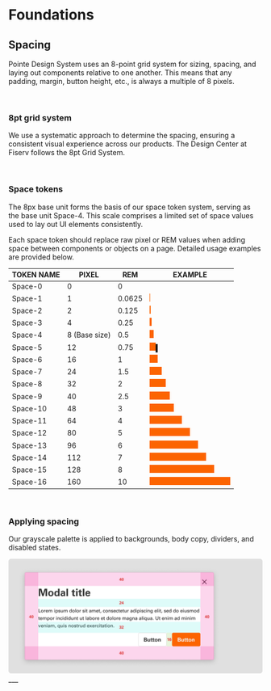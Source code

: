 # Foundations

## Spacing

Pointe Design System uses an 8-point grid system for sizing, spacing, and laying out components relative to one another. This means that any padding, margin, button height, etc., is always a multiple of 8 pixels.

</br>

### 8pt grid system

We use a systematic approach to determine the spacing, ensuring a consistent visual experience across our products. The Design Center at Fiserv follows the 8pt Grid System.

</br>

### Space tokens

The 8px base unit forms the basis of our space token system, serving as the base unit Space-4. This scale comprises a limited set of space values used to lay out UI elements consistently.

Each space token should replace raw pixel or REM values when adding space between components or objects on a page. Detailed usage examples are provided below.

| TOKEN NAME | PIXEL | REM | EXAMPLE |
| -------- | -------- | -------- | -------- |
| Space-0   | 0   | 0   |    |
| Space-1   | 1   | 0.0625   | <img src="../../assets/images/foundations/spacing/spacing-space1.jpg" alt="space-1" height="16"/> |
| Space-2   | 2  | 0.125  | <img src="../../assets/images/foundations/spacing/spacing-space2.jpg" alt="space-2" height="16"/> |
| Space-3   | 4  | 0.25  | <img src="../../assets/images/foundations/spacing/spacing-space3.jpg" alt="space-3" height="16"/>  |
| Space-4   | 8 (Base size) | 0.5  | <img src="../../assets/images/foundations/spacing/spacing-space4.jpg" alt="space-4" height="16"/> |
| Space-5   | 12  | 0.75  | <img src="../../assets/images/foundations/spacing/spacing-space5.jpg" alt="space-5" height="16"/>▍ |
| Space-6   | 16  | 1  | <img src="../../assets/images/foundations/spacing/spacing-space6.jpg" alt="space-6" height="16"/> |
| Space-7   | 24  | 1.5  | <img src="../../assets/images/foundations/spacing/spacing-space7.jpg" alt="space-7" height="16"/>  |
| Space-8   | 32 | 2  | <img src="../../assets/images/foundations/spacing/spacing-space8.jpg" alt="space-8" height="16"/>  |
| Space-9   | 40  | 2.5  | <img src="../../assets/images/foundations/spacing/spacing-space9.jpg" alt="space-9" height="16"/>  |
| Space-10   | 48  | 3  | <img src="../../assets/images/foundations/spacing/spacing-space10.jpg" alt="space-10" height="16"/> |
| Space-11   | 64  | 4  | <img src="../../assets/images/foundations/spacing/spacing-space11.jpg" alt="space-11" height="16"/> |
| Space-12   | 80 | 5  | <img src="../../assets/images/foundations/spacing/spacing-space12.jpg" alt="space-12" height="16"/> |
| Space-13   | 96  | 6  | <img src="../../assets/images/foundations/spacing/spacing-space13.jpg" alt="space-13" height="16"/> |
| Space-14   | 112  | 7  | <img src="../../assets/images/foundations/spacing/spacing-space14.jpg" alt="space-14" height="16"/> |
| Space-15   | 128 | 8  | <img src="../../assets/images/foundations/spacing/spacing-space15.jpg" alt="space-15" height="16"/> |
| Space-16   | 160  | 10  | <img src="../../assets/images/foundations/spacing/spacing-space16.jpg" alt="space-16" height="16"/> |

</br>

### Applying spacing

Our grayscale palette is applied to backgrounds, body copy, dividers, and disabled states.

<img src="../../assets/images/foundations/spacing-anatomy.jpg" alt="spacing" width="752"/>
___
